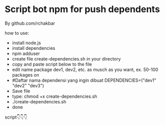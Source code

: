 # Script bot npm for push dependents
By github.com/rchakbar


how to use:
- install node.js
- install dependencies
- npm adduser
- create file create-dependencies.sh in your directory
- copy and paste script below to the file
- edit name package dev1, dev2, etc. as musch as you want, ex. 50-100 packages on
- #Daftar nama dependensi yang ingin dibuat
DEPENDENCIES=("dev1" "dev2" "dev3")
- Save file
- type: chmod +x create-dependencies.sh
- ./create-dependencies.sh
- done

script👇👇👇

